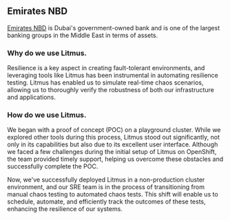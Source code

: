 ## Emirates NBD

[Emirates NBD](https://www.emiratesnbd.com) is Dubai's government-owned bank and is one of the largest banking groups in the Middle East in terms of assets.

### **Why do we use Litmus.**

Resilience is a key aspect in creating fault-tolerant environments, and leveraging tools like Litmus has been instrumental in automating resilience testing. Litmus has enabled us to simulate real-time chaos scenarios, allowing us to thoroughly verify the robustness of both our infrastructure and applications.

### **How do we use Litmus.**

We began with a proof of concept (POC) on a playground cluster. While we explored other tools during this process, Litmus stood out significantly, not only in its capabilities but also due to its excellent user interface. Although we faced a few challenges during the initial setup of Litmus on OpenShift, the team provided timely support, helping us overcome these obstacles and successfully complete the POC.

Now, we've successfully deployed Litmus in a non-production cluster environment, and our SRE team is in the process of transitioning from manual chaos testing to automated chaos tests. This shift will enable us to schedule, automate, and efficiently track the outcomes of these tests, enhancing the resilience of our systems.
